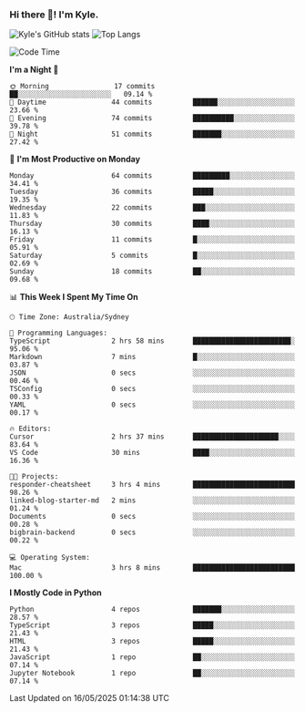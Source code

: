 ### Hi there 👋! I'm Kyle.

<!--
**kylewtho/kylewtho** is a ✨ _special_ ✨ repository because its `README.md` (this file) appears on your GitHub profile.

Here are some ideas to get you started:

- 🔭 I’m currently working on ...
- 🌱 I’m currently learning ...
- 👯 I’m looking to collaborate on ...
- 🤔 I’m looking for help with ...
- 💬 Ask me about ...
- 📫 How to reach me: ...
- 😄 Pronouns: ...
- ⚡ Fun fact: ...
-->
<!--START_SECTION:github-stats-->
![Kyle's GitHub stats](https://github-readme-stats.vercel.app/api?username=kylewtho&show_icons=true&count_private=true&line_height=40)
![Top Langs](https://github-readme-stats.vercel.app/api/top-langs/?username=kylewtho&hide=html)
<!--END_SECTION:github-stats-->

<!--START_SECTION:waka-->
![Code Time](http://img.shields.io/badge/Code%20Time-6%20hrs%2043%20mins-blue)

**I'm a Night 🦉** 

```text
🌞 Morning                17 commits          ██░░░░░░░░░░░░░░░░░░░░░░░   09.14 % 
🌆 Daytime                44 commits          ██████░░░░░░░░░░░░░░░░░░░   23.66 % 
🌃 Evening                74 commits          ██████████░░░░░░░░░░░░░░░   39.78 % 
🌙 Night                  51 commits          ███████░░░░░░░░░░░░░░░░░░   27.42 % 
```
📅 **I'm Most Productive on Monday** 

```text
Monday                   64 commits          █████████░░░░░░░░░░░░░░░░   34.41 % 
Tuesday                  36 commits          █████░░░░░░░░░░░░░░░░░░░░   19.35 % 
Wednesday                22 commits          ███░░░░░░░░░░░░░░░░░░░░░░   11.83 % 
Thursday                 30 commits          ████░░░░░░░░░░░░░░░░░░░░░   16.13 % 
Friday                   11 commits          █░░░░░░░░░░░░░░░░░░░░░░░░   05.91 % 
Saturday                 5 commits           █░░░░░░░░░░░░░░░░░░░░░░░░   02.69 % 
Sunday                   18 commits          ██░░░░░░░░░░░░░░░░░░░░░░░   09.68 % 
```


📊 **This Week I Spent My Time On** 

```text
🕑︎ Time Zone: Australia/Sydney

💬 Programming Languages: 
TypeScript               2 hrs 58 mins       ████████████████████████░   95.06 % 
Markdown                 7 mins              █░░░░░░░░░░░░░░░░░░░░░░░░   03.87 % 
JSON                     0 secs              ░░░░░░░░░░░░░░░░░░░░░░░░░   00.46 % 
TSConfig                 0 secs              ░░░░░░░░░░░░░░░░░░░░░░░░░   00.33 % 
YAML                     0 secs              ░░░░░░░░░░░░░░░░░░░░░░░░░   00.17 % 

🔥 Editors: 
Cursor                   2 hrs 37 mins       █████████████████████░░░░   83.64 % 
VS Code                  30 mins             ████░░░░░░░░░░░░░░░░░░░░░   16.36 % 

🐱‍💻 Projects: 
responder-cheatsheet     3 hrs 4 mins        █████████████████████████   98.26 % 
linked-blog-starter-md   2 mins              ░░░░░░░░░░░░░░░░░░░░░░░░░   01.24 % 
Documents                0 secs              ░░░░░░░░░░░░░░░░░░░░░░░░░   00.28 % 
bigbrain-backend         0 secs              ░░░░░░░░░░░░░░░░░░░░░░░░░   00.22 % 

💻 Operating System: 
Mac                      3 hrs 8 mins        █████████████████████████   100.00 % 
```

**I Mostly Code in Python** 

```text
Python                   4 repos             ███████░░░░░░░░░░░░░░░░░░   28.57 % 
TypeScript               3 repos             █████░░░░░░░░░░░░░░░░░░░░   21.43 % 
HTML                     3 repos             █████░░░░░░░░░░░░░░░░░░░░   21.43 % 
JavaScript               1 repo              ██░░░░░░░░░░░░░░░░░░░░░░░   07.14 % 
Jupyter Notebook         1 repo              ██░░░░░░░░░░░░░░░░░░░░░░░   07.14 % 
```




 Last Updated on 16/05/2025 01:14:38 UTC
<!--END_SECTION:waka-->
